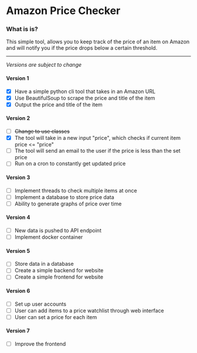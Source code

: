 # Amazon Price Checker

### What is is?

This simple tool, allows you to keep track of the price of an item on Amazon and will notify you if the price drops below a certain threshold.

---

*Versions are subject to change*

#### Version 1
- [X] Have a simple python cli tool that takes in an Amazon URL
- [X] Use BeautifulSoup to scrape the price and title of the item
- [X] Output the price and title of the item

#### Version 2

- [ ] ~~Change to use classes~~
- [X] The tool will take in a new input "price", which checks if current item price <= "price"
- [ ] The tool will send an email to the user if the price is less than the set price
- [ ] Run on a cron to constantly get updated price

#### Version 3
- [ ] Implement threads to check multiple items at once
- [ ] Implement a database to store price data
- [ ] Ability to generate graphs of price over time

#### Version 4
- [ ] New data is pushed to API endpoint
- [ ] Implement docker container

#### Version 5
- [ ] Store data in a database
- [ ] Create a simple backend for website
- [ ] Create a simple frontend for website

#### Version 6
- [ ] Set up user accounts
- [ ] User can add items to a price watchlist through web interface
- [ ] User can set a price for each item

#### Version 7
- [ ] Improve the frontend
